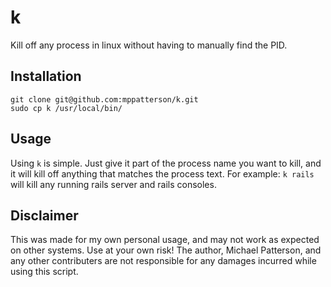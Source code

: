 k
=

Kill off any process in linux without having to manually find the PID.

Installation
------------
```shell
git clone git@github.com:mppatterson/k.git
sudo cp k /usr/local/bin/
```

Usage
------
Using ``k`` is simple.  Just give it part of the process name you want to kill, and it will kill off anything that matches the process text.  For example:
```k rails```
will kill any running rails server and rails consoles.

Disclaimer
------
This was made for my own personal usage, and may not work as expected on other systems.  Use at your own risk! The author, Michael Patterson, and any other contributers are not responsible for any damages incurred while using this script.
